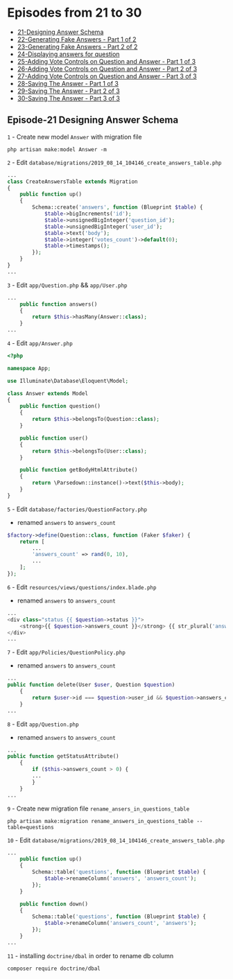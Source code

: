 # Episodes from 21 to 30

- [21-Designing Answer Schema](#section-1)
- [22-Generating Fake Answers - Part 1 of 2](#section-2)
- [23-Generating Fake Answers - Part 2 of 2](#section-3)
- [24-Displaying answers for question](#section-4)
- [25-Adding Vote Controls on Question and Answer - Part 1 of 3](#section-5)
- [26-Adding Vote Controls on Question and Answer - Part 2 of 3](#section-6)
- [27-Adding Vote Controls on Question and Answer - Part 3 of 3](#section-7)
- [28-Saving The Answer - Part 1 of 3](#section-8)
- [29-Saving The Answer - Part 2 of 3](#section-9)
- [30-Saving The Answer - Part 3 of 3](#section-10)

<a name="section-1"></a>

## Episode-21 Designing Answer Schema

`1` - Create new model `Answer` with migration file

```command
php artisan make:model Answer -m
```

`2` - Edit `database/migrations/2019_08_14_104146_create_answers_table.php`

```php
...
class CreateAnswersTable extends Migration
{
    public function up()
    {
        Schema::create('answers', function (Blueprint $table) {
            $table->bigIncrements('id');
            $table->unsignedBigInteger('question_id');
            $table->unsignedBigInteger('user_id');
            $table->text('body');
            $table->integer('votes_count')->default(0);
            $table->timestamps();
        });
    }
}
...
```

`3` - Edit `app/Question.php` && `app/User.php`

```php
...
    public function answers()
    {
        return $this->hasMany(Answer::class);
    }
...
```

`4` - Edit `app/Answer.php`

```php
<?php

namespace App;

use Illuminate\Database\Eloquent\Model;

class Answer extends Model
{
    public function question()
    {
        return $this->belongsTo(Question::class);
    }

    public function user()
    {
        return $this->belongsTo(User::class);
    }

    public function getBodyHtmlAttribute()
    {
        return \Parsedown::instance()->text($this->body);
    }
}
```

`5` - Edit `database/factories/QuestionFactory.php`

- renamed `answers` to `answers_count`

```php
$factory->define(Question::class, function (Faker $faker) {
    return [
        ...
        'answers_count' => rand(0, 10),
        ...
    ];
});
```

`6` - Edit `resources/views/questions/index.blade.php`

- renamed `answers` to `answers_count`

```php
...
<div class="status {{ $question->status }}">
    <strong>{{ $question->answers_count }}</strong> {{ str_plural('answer', $question->answers_count) }}
</div>
...
```

`7` - Edit `app/Policies/QuestionPolicy.php`

- renamed `answers` to `answers_count`

```php
...
public function delete(User $user, Question $question)
    {
        return $user->id === $question->user_id && $question->answers_count < 1;
    }
...
```

`8` - Edit `app/Question.php`

- renamed `answers` to `answers_count`

```php
...
public function getStatusAttribute()
    {
        if ($this->answers_count > 0) {
        ...
        }
    }
...
```

`9` - Create new migration file `rename_ansers_in_questions_table`

```command
php artisan make:migration rename_answers_in_questions_table --table=questions
```

`10` - Edit `database/migrations/2019_08_14_104146_create_answers_table.php`

```php
...
    public function up()
    {
        Schema::table('questions', function (Blueprint $table) {
            $table->renameColumn('answers', 'answers_count');
        });
    }

    public function down()
    {
        Schema::table('questions', function (Blueprint $table) {
            $table->renameColumn('answers_count', 'answers');
        });
    }
...
```

`11` - installing `doctrine/dbal` in order to rename db column

```command
composer require doctrine/dbal
```